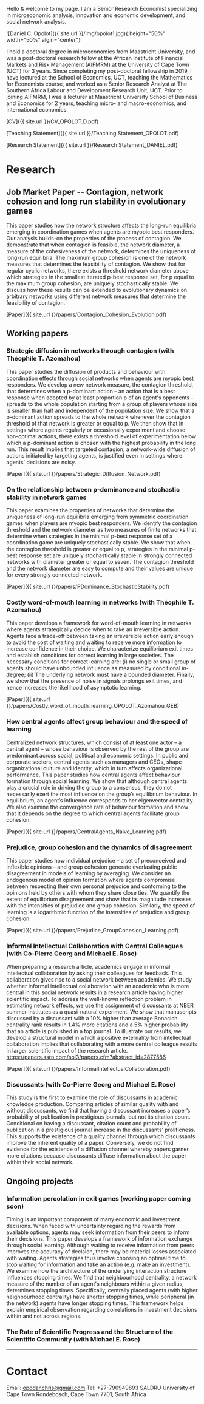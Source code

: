 Hello & welcome to my page. I am a Senior Research Economist specializing in microeconomic analysis, innovation and economic development, and social network analysis. 

![Daniel C. Opolot]({{ site.url }}/img/opolot1.jpg){:height="50%" width="50%" algin="center"}

I hold a doctoral degree in microeconomics from Maastricht University, and was a post-doctoral research fellow at the African Institute of Financial Markets and Risk Management (AIFMRM) at the University of Cape Town (UCT) for 3 years. Since completing my post-doctoral fellowship in 2019, I have lectured at the School of Economics, UCT, teaching the Mathematics for Economists course, and worked as a Senior Research Analyst at The Southern Africa Labour and Development Research Unit, UCT. Prior to joining AIFMRM, I was a lecturer at Maastricht University School of Business and Economics for 2 years, teaching micro- and macro-economics, and international economics.

[CV]({{ site.url }}/CV_OPOLOT.D.pdf)

[Teaching Statement]({{ site.url }}/Teaching Statement_OPOLOT.pdf)

[Research Statement]({{ site.url }}/Research Statement_DANIEL.pdf)

# Research

## Job Market Paper -- Contagion, network cohesion and long run stability in evolutionary games
This paper studies how the network structure affects the long-run equilibria emerging in coordination games when agents are myopic best responders. Our analysis builds-on the properties of the process of contagion. We demonstrate that when contagion is feasible, the network diameter, a measure of the cohesiveness of the network, determines the uniqueness of long-run equilibria. The maximum group cohesion is one of the network measures that determines the feasibility of contagion. We show that for regular cyclic networks, there exists a threshold network diameter above which strategies in the smallest iterated p-best response set, for p equal to the maximum group cohesion, are uniquely stochastically stable. We discuss how these results can be extended to evolutionary dynamics on arbitrary networks using different network measures that determine the feasibility of contagion.

[Paper]({{ site.url }}/papers/Contagion_Cohesion_Evolution.pdf)

## Working papers

### Strategic diffusion in networks through contagion (with Théophile T. Azomahou)

This paper studies the diffusion of products and behaviour with coordination effects through social networks when agents are myopic best responders. We develop a new network measure, the contagion threshold, that determines when a p-dominant action – an action that is a best response when adopted by at least proportion p of an agent's opponents – spreads to the whole population starting from a group of players whose size is smaller than half and independent of the population size. We show that a p-dominant action spreads to the whole network whenever the contagion threshold of that network is greater or equal to p. We then show that in settings where agents regularly or occasionally experiment and choose non-optimal actions, there exists a threshold level of experimentation below which a p-dominant action is chosen with the highest probability in the long run. This result implies that targeted contagion, a network-wide diffusion of actions initiated by targeting agents, is justified even in settings where agents' decisions are noisy.

[Paper]({{ site.url }}/papers/Strategic_Diffusion_Network.pdf)

### On the relationship between p-dominance and stochastic stability in network games

This paper examines the properties of networks that determine the uniqueness of long-run equilibria emerging from symmetric coordination games when players are myopic best responders. We identify the contagion threshold and the network diameter as two measures of finite networks that determine when strategies in the minimal p-best response set of a coordination game are uniquely stochastically stable. We show that when the contagion threshold is greater or equal to p, strategies in the minimal p-best response set are uniquely stochastically stable in strongly connected networks with diameter greater or equal to seven. The contagion threshold and the network diameter are easy to compute and their values are unique for every strongly connected network.

[Paper]({{ site.url }}/papers/PDominance_StochasticStability.pdf) <!--// [SSRN](https://ssrn.com/abstract=3234959)-->

### Costly word-of-mouth learning in networks (with Théophile T. Azomahou)

This paper develops a framework for word-of-mouth learning in networks where agents strategically decide when to take an irreversible action. Agents face a trade-off between taking an irreversible action early enough to avoid the cost of waiting and waiting to receive more information to increase confidence in their choice. We characterize equilibrium exit times and establish conditions for correct learning in large societies. The necessary conditions for correct learning are: (i) no single or small group of agents should have unbounded influence as measured by conditional in-degree; (ii) The underlying network must have a bounded diameter. Finally, we show that the presence of noise in signals prolongs exit times, and hence increases the likelihood of asymptotic learning.

[Paper]({{ site.url }}/papers/Costly_word_of_mouth_learning_OPOLOT_Azomahou_GEB)

### How central agents affect group behaviour and the speed of learning

Centralized network structures, which consist of at least one actor – a central agent – whose behaviour is observed by the rest of the group are predominant across social, political and economic settings. In public and corporate sectors, central agents such as managers and CEOs, shape organizational culture and identity, which in turn affects organizational performance. This paper studies how central agents affect behaviour formation through social learning. We show that although central agents play a crucial role in driving the group to a consensus, they do not necessarily exert the most influence on the group’s equilibrium behaviour. In equilibrium, an agent’s influence corresponds to her eigenvector centrality. We also examine the convergence rate of behaviour formation and show that it depends on the degree to which central agents facilitate group cohesion.

[Paper]({{ site.url }}/papers/CentralAgents_Naive_Learning.pdf)

### Prejudice, group cohesion and the dynamics of disagreement

This paper studies how individual prejudice – a set of preconceived and inflexible opinions – and group cohesion generate everlasting public disagreement in models of learning by averaging. We consider an endogenous model of opinion formation where agents compromise between respecting their own personal prejudice and conforming to the opinions held by others with whom they share close ties. We quantify the extent of equilibrium disagreement and show that its magnitude increases with the intensities of prejudice and group cohesion. Similarly, the speed of learning is a logarithmic function of the intensities of prejudice and group cohesion.

[Paper]({{ site.url }}/papers/Prejudice_GroupCohesion_Learning.pdf)

### Informal Intellectual Collaboration with Central Colleagues (with Co-Pierre Georg and Michael E. Rose)

When preparing a research article, academics engage in informal intellectual collaboration by asking their colleagues for feedback. This collaboration gives rise to a social network between academics. We study whether informal intellectual collaboration with an academic who is more central in this social network results in a research article having higher scientific impact. To address the well-known reflection problem in estimating network effects, we use the assignment of discussants at NBER summer institutes as a quasi-natural experiment. We show that manuscripts discussed by a discussant with a 10% higher than average Bonacich centrality rank results in 1.4% more citations and a 5% higher probability that an article is published in a top journal. To illustrate our results, we develop a structural model in which a positive externality from intellectual collaboration implies that collaborating with a more central colleague results in larger scientific impact of the research article.
https://papers.ssrn.com/sol3/papers.cfm?abstract_id=2877586

[Paper]({{ site.url }}/papers/InformalIntellectualCollaboration.pdf)

### Discussants (with Co-Pierre Georg and Michael E. Rose)
This study is the first to examine the role of discussants in academic knowledge production. Comparing articles of similar quality with and without discussants, we find that having a discussant increases a paper’s probability of publication in prestigious journals, but not its citation count. Conditional on having a discussant, citation count and probability of publication in a prestigious journal increase in the discussants’ prolificness. This supports the existence of a quality channel through which discussants improve the inherent quality of a paper. Conversely, we do not find evidence for the existence of a diffusion channel whereby papers garner more citations because discussants diffuse information about the paper within their social network.

## Ongoing projects

### Information percolation in exit games (working paper coming soon)
Timing is an important component of many economic and investment decisions. When faced with uncertainty regarding the rewards from available options, agents may seek information from their peers to inform their decisions. This paper develops a framework of information exchange through social learning. Although waiting to receive information from peers improves the accuracy of decision, there may be material losses associated with waiting. Agents strategies thus involve choosing an optimal time to stop waiting for information and take an action (e.g. make an investment).  We examine how the architecture of the underlying interaction structure influences stopping times. We find that neighbourhood centrality, a network measure of the number of an agent's neighbours within a given radius, determines stopping times. Specifically, centrally placed agents (with higher neighbourhood centrality) have shorter stopping times, while peripheral (in the network) agents have longer stopping times. This framework helps explain empirical observation regarding correlations in investment decisions within and not across regions.

### The Rate of Scientific Progress and the Structure of the Scientific Community (with Michael E. Rose)

---

# Contact

Email: opodanchris@gmail.com
Tel: +27-790949893
SALDRU
University of Cape Town 
Rondebosch, Cape Town 7701, South Africa
